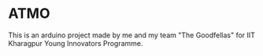 # ATMO
This is an arduino project made by me and my team "The Goodfellas" for IIT Kharagpur Young Innovators Programme.

